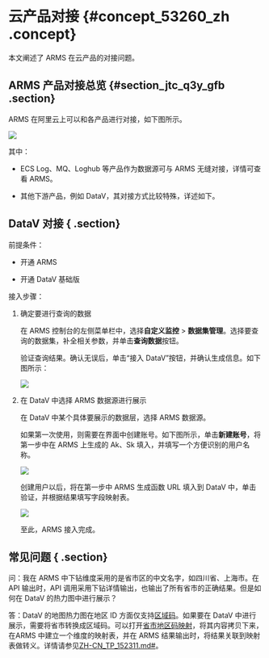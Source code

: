 # 云产品对接 {#concept_53260_zh .concept}

本文阐述了 ARMS 在云产品的对接问题。

## ARMS 产品对接总览 {#section_jtc_q3y_gfb .section}

ARMS 在阿里云上可以和各产品进行对接，如下图所示。

![](http://static-aliyun-doc.oss-cn-hangzhou.aliyuncs.com/assets/img/152354/155496212443226_zh-CN.png) 

其中：

-   ECS Log、MQ、Loghub 等产品作为数据源可与 ARMS 无缝对接，详情可查看 ARMS。

-   其他下游产品，例如 DataV，其对接方式比较特殊，详述如下。


## DataV 对接 { .section}

前提条件：

-   开通 ARMS

-   开通 DataV 基础版


接入步骤：

1.  确定要进行查询的数据

    在 ARMS 控制台的左侧菜单栏中，选择**自定义监控** \> **数据集管理**。选择要查询的数据集，补全相关参数，并单击**查询数据**按钮。

    验证查询结果。确认无误后，单击“接入 DataV”按钮，并确认生成信息。如下图所示：

    ![](http://static-aliyun-doc.oss-cn-hangzhou.aliyuncs.com/assets/img/152354/155496212443232_zh-CN.png) 

2.  在 DataV 中选择 ARMS 数据源进行展示

    在 DataV 中某个具体要展示的数据层，选择 ARMS 数据源。

    如果第一次使用，则需要在界面中创建账号。如下图所示，单击**新建账号**，将第一步中在 ARMS 上生成的 Ak、Sk 填入，并填写一个方便识别的用户名称。

    ![](http://static-aliyun-doc.oss-cn-hangzhou.aliyuncs.com/assets/img/152354/155496212443235_zh-CN.png) 

    创建用户以后，将在第一步中 ARMS 生成函数 URL 填入到 DataV 中，单击验证，并根据结果填写字段映射表。

    ![](http://static-aliyun-doc.oss-cn-hangzhou.aliyuncs.com/assets/img/152354/155496212443236_zh-CN.png) 

    至此，ARMS 接入完成。


## 常见问题 { .section}

问：我在 ARMS 中下钻维度采用的是省市区的中文名字，如四川省、上海市。在 API 输出时，API 调用采用下钻详情输出，也输出了所有省市的正确结果。但是如何在 DataV 的热力图中进行展示？

答：DataV 的地图热力图在地区 ID 方面仅支持[区域码](http://www.stats.gov.cn/tjsj/tjbz/xzqhdm/201401/t20140116_501070.html)。如果要在 DataV 中进行展示，需要将省市转换成区域码。可以打开[省市地区码映射](https://aliware-images.oss-cn-hangzhou.aliyuncs.com/arms/provincial_organization_code%20.txt)，将其内容拷贝下来， 在ARMS 中建立一个维度的映射表，并在 ARMS 结果输出时，将结果关联到映射表做转义。详情请参见[ZH-CN\_TP\_152311.md\#](cn.zh-CN/自定义监控/管理监控任务/创建和编辑映射表.md#)。

